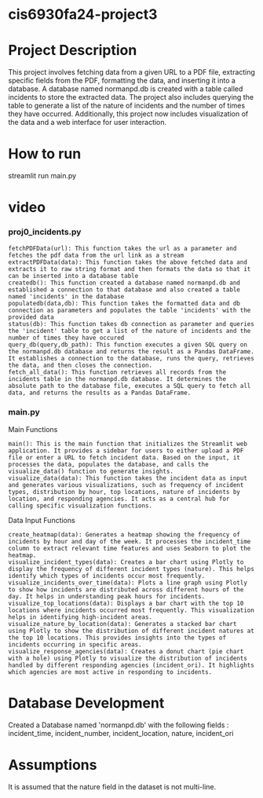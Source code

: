 # cis6930fa24-project3

# Project Description
This project involves fetching data from a given URL to a PDF file, extracting specific fields from the PDF, formatting the data, and inserting it into a database. A database named normanpd.db is created with a table called incidents to store the extracted data. The project also includes querying the table to generate a list of the nature of incidents and the number of times they have occurred. Additionally, this project now includes visualization of the data and a web interface for user interaction.

# How to run
streamlit run main.py

# video


### proj0_incidents.py
    fetchPDFData(url): This function takes the url as a parameter and fetches the pdf data from the url link as a stream
    extractPDFData(data): This function takes the above fetched data and extracts it to raw string format and then formats the data so that it can be inserted into a database table
    createdb(): This function created a database named normanpd.db and established a connection to that database and also created a table named 'incidents' in the database
    populatedb(data,db): This function takes the formatted data and db connection as parameters and populates the table 'incidents' with the provided data
    status(db): This function takes db connection as parameter and queries the 'incident' table to get a list of the nature of incidents and the number of times they have occured
    query_db(query,db_path): This function executes a given SQL query on the normanpd.db database and returns the result as a Pandas DataFrame. It establishes a connection to the database, runs the query, retrieves the data, and then closes the connection.
    fetch_all_data(): This function retrieves all records from the incidents table in the normanpd.db database. It determines the absolute path to the database file, executes a SQL query to fetch all data, and returns the results as a Pandas DataFrame.

### main.py
Main Functions

    main(): This is the main function that initializes the Streamlit web application. It provides a sidebar for users to either upload a PDF file or enter a URL to fetch incident data. Based on the input, it processes the data, populates the database, and calls the visualize_data() function to generate insights.
    visualize_data(data): This function takes the incident data as input and generates various visualizations, such as frequency of incident types, distribution by hour, top locations, nature of incidents by location, and responding agencies. It acts as a central hub for calling specific visualization functions.

Data Input Functions

    create_heatmap(data): Generates a heatmap showing the frequency of incidents by hour and day of the week. It processes the incident_time column to extract relevant time features and uses Seaborn to plot the heatmap.
    visualize_incident_types(data): Creates a bar chart using Plotly to display the frequency of different incident types (nature). This helps identify which types of incidents occur most frequently.
    visualize_incidents_over_time(data): Plots a line graph using Plotly to show how incidents are distributed across different hours of the day. It helps in understanding peak hours for incidents.
    visualize_top_locations(data): Displays a bar chart with the top 10 locations where incidents occurred most frequently. This visualization helps in identifying high-incident areas.
    visualize_nature_by_location(data): Generates a stacked bar chart using Plotly to show the distribution of different incident natures at the top 10 locations. This provides insights into the types of incidents occurring in specific areas.
    visualize_response_agencies(data): Creates a donut chart (pie chart with a hole) using Plotly to visualize the distribution of incidents handled by different responding agencies (incident_ori). It highlights which agencies are most active in responding to incidents.

# Database Development
Created a Database named 'normanpd.db' with the following fields : incident_time, incident_number, incident_location, nature, incident_ori

# Assumptions
It is assumed that the nature field in the dataset is not multi-line.